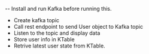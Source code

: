 -- Install and run Kafka before running this.

- Create kafka topic
- Call rest endpoint to send User object to Kafka topic
- Listen to the topic and display data
- Store user info in KTable 
- Retrive latest user state from KTable.
